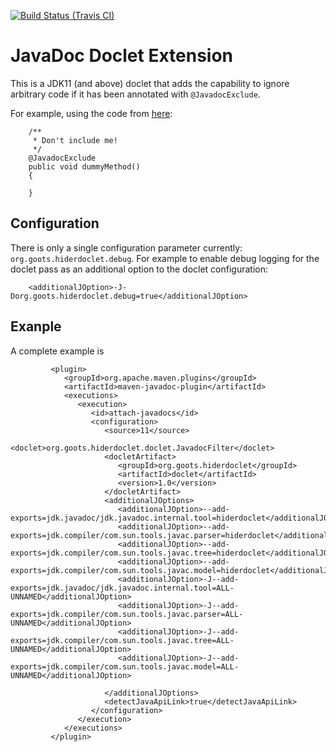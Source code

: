 
[![Build Status (Travis CI)](https://travis-ci.com/rnc/hiderdoclet.svg?branch=main)](https://travis-ci.com/rnc/hiderdoclet.svg?branch=main)


# JavaDoc Doclet Extension

This is a JDK11 (and above) doclet that adds the capability to ignore arbitrary code if it has been annotated with `@JavadocExclude`.

For example, using the code from [here](https://github.com/rnc/hiderdoclet/blob/main/test/src/main/java/org/goots/hiderdoclet/doclet/test/TestDoc.java#L29):

```
    /**
     * Don't include me!
     */
    @JavadocExclude
    public void dummyMethod()
    {

    }

```

## Configuration

There is only a single configuration parameter currently: `org.goots.hiderdoclet.debug`. For example to enable debug
logging for the doclet pass as an additional option to the doclet configuration:
```
    <additionalJOption>-J-Dorg.goots.hiderdoclet.debug=true</additionalJOption>
```

## Exanple

A complete example is

```
         <plugin>
            <groupId>org.apache.maven.plugins</groupId>
            <artifactId>maven-javadoc-plugin</artifactId>
            <executions>
               <execution>
                  <id>attach-javadocs</id>
                  <configuration>
                     <source>11</source>
                     <doclet>org.goots.hiderdoclet.doclet.JavadocFilter</doclet>
                     <docletArtifact>
                        <groupId>org.goots.hiderdoclet</groupId>
                        <artifactId>doclet</artifactId>
                        <version>1.0</version>
                     </docletArtifact>
                     <additionalJOptions>
                        <additionalJOption>--add-exports=jdk.javadoc/jdk.javadoc.internal.tool=hiderdoclet</additionalJOption>
                        <additionalJOption>--add-exports=jdk.compiler/com.sun.tools.javac.parser=hiderdoclet</additionalJOption>
                        <additionalJOption>--add-exports=jdk.compiler/com.sun.tools.javac.tree=hiderdoclet</additionalJOption>
                        <additionalJOption>--add-exports=jdk.compiler/com.sun.tools.javac.model=hiderdoclet</additionalJOption>
                        <additionalJOption>-J--add-exports=jdk.javadoc/jdk.javadoc.internal.tool=ALL-UNNAMED</additionalJOption>
                        <additionalJOption>-J--add-exports=jdk.compiler/com.sun.tools.javac.parser=ALL-UNNAMED</additionalJOption>
                        <additionalJOption>-J--add-exports=jdk.compiler/com.sun.tools.javac.tree=ALL-UNNAMED</additionalJOption>
                        <additionalJOption>-J--add-exports=jdk.compiler/com.sun.tools.javac.model=ALL-UNNAMED</additionalJOption>

                     </additionalJOptions>
                     <detectJavaApiLink>true</detectJavaApiLink>
                  </configuration>
               </execution>
            </executions>
         </plugin>

```
